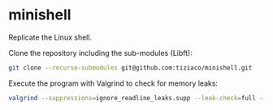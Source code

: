 # minishell
Replicate the Linux shell.

Clone the repository including the sub-modules (Libft):

```bash
git clone --recurse-submodules git@github.com:tiziaco/minishell.git
```

Execute the program with Valgrind to check for memory leaks:

```bash
valgrind --suppressions=ignore_readline_leaks.supp --leak-check=full --track-origins=yes ./minishell
```